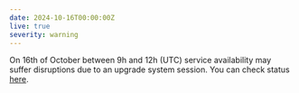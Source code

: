 ```yaml
---
date: 2024-10-16T00:00:00Z
live: true
severity: warning
---
```


On 16th of October between 9h and 12h (UTC) service availability may suffer disruptions due to an upgrade system session. You can check status [here](https://status.ecmwf.int/).
